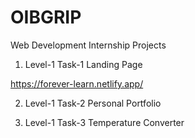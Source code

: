 # OIBGRIP
Web Development Internship Projects

1.  Level-1 Task-1 Landing Page 

https://forever-learn.netlify.app/

2.  Level-1 Task-2 Personal Portfolio


3.  Level-1 Task-3 Temperature Converter
